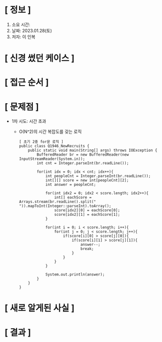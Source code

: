 # **[ 정보 ]**
1. 소요 시간: 
2. 날짜: 2023.01.28(토)
3. 저자: 이 인복

# **[ 신경 썼던 케이스 ]**

# **[ 접근 순서 ]**

# **[ 문제점 ]**
- 1차 시도: 시간 초과
    - O(N^2)의 시간 복잡도를 갖는 로직

          
          [ 초기 2중 for문 로직 ]
          public class Q1946_NewRecruits {
              public static void main(String[] args) throws IOException {
                  BufferedReader br = new BufferedReader(new InputStreamReader(System.in));
                  int cnt = Integer.parseInt(br.readLine());
  
                  for(int idx = 0; idx < cnt; idx++){
                      int peopleCnt = Integer.parseInt(br.readLine());
                      int[][] score = new int[peopleCnt][2];
                      int answer = peopleCnt;
          
                      for(int idx2 = 0; idx2 < score.length; idx2++){
                          int[] eachScore = Arrays.stream(br.readLine().split(" ")).mapToInt(Integer::parseInt).toArray();
                          score[idx2][0] = eachScore[0];
                          score[idx2][1] = eachScore[1];
                      }
  
                      for(int i = 0; i < score.length; i++){
                          for(int j = 0; j < score.length; j++){
                              if(score[i][0] > score[j][0]){
                                  if(score[i][1] > score[j][1]){
                                      answer--;
                                      break;
                                  }
                              }
                          }
                      }
          
                      System.out.println(answer);
                  }
              }
          }

# **[ 새로 알게된 사실 ]**

# **[ 결과 ]**



         
